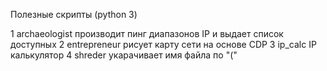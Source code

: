 Полезные скрипты (python 3)

1 archaeologist		производит пинг диапазонов IP  и выдает список доступных
2 entrepreneur		рисует карту сети на основе CDP
3 ip_calc		IP калькулятор
4 shreder   укарачивает имя файла по "("   
